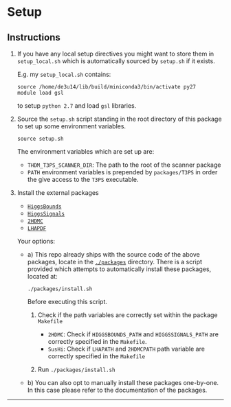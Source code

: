 # Setup

## Instructions



1. If you have any local setup directives you might want to store them in `setup_local.sh` which is
   automatically sourced by `setup.sh` if it exists.

    E.g. my `setup_local.sh` contains:

    ~~~~
    source /home/de3u14/lib/build/miniconda3/bin/activate py27
    module load gsl
    ~~~~

    to setup `python 2.7` and load `gsl` libraries.

2. Source the `setup.sh` script standing in the root directory of this package
	to set up some environment variables.
	
	~~~~
	source setup.sh
	~~~~
	
	The environment variables which are set up are:
	- `THDM_T3PS_SCANNER_DIR`: The path to the root of the scanner package
	- `PATH` environment variables is prepended by `packages/T3PS` in order the give access to the `T3PS` executable.


3. Install the external packages

    - [`HiggsBounds`][HiggsBounds-url]
    - [`HiggsSignals`][HiggsSignals-url]
    - [`2HDMC`][2HDMC-url]
    - [`LHAPDF`][LHAPDF-url]

    Your options:

    - a) This repo already ships with the source code of the above packages, locate in the [`./packages`](../packages/) directory.
		There is a script provided which attempts to automatically install these packages, located at:
		
		~~~~
        ./packages/install.sh
		~~~~
	
		Before executing this script.

        1. Check if the path variables are correctly set within the package `Makefile`
			- `2HDMC`: Check if `HIGGSBOUNDS_PATH` and `HIGGSSIGNALS_PATH` are correctly specified in the `Makefile`.
			- `SusHi`: Check if `LHAPATH` and `2HDMCPATH` path variable are correctly specified in the `Makefile`

        2. Run `./packages/install.sh`

	- b) You can also opt to manually install these packages one-by-one. In
	 	this case please refer to the documentation of the packages.


------------------------------------------------------------


[2HDMC-url]: https://2hdmc.hepforge.org/
[HiggsBounds-url]: https://higgsbounds.hepforge.org/
[HiggsSignals-url]: https://higgsbounds.hepforge.org/
[SusHi-url]: https://sushi.hepforge.org/
[LHAPDF-url]: https://lhapdf.hepforge.org/
